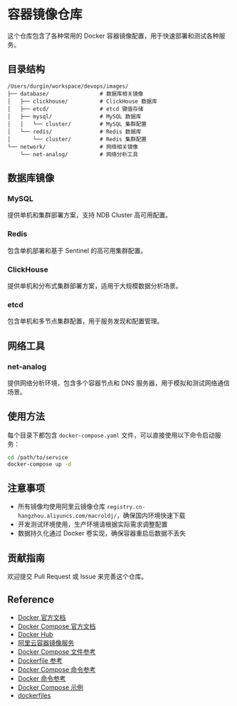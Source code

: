 # 容器镜像仓库

这个仓库包含了各种常用的 Docker 容器镜像配置，用于快速部署和测试各种服务。

## 目录结构

```
/Users/durgin/workspace/devops/images/
├── database/                # 数据库相关镜像
│   ├── clickhouse/          # ClickHouse 数据库
│   ├── etcd/                # etcd 键值存储
│   ├── mysql/               # MySQL 数据库
│   │   └── cluster/         # MySQL 集群配置
│   └── redis/               # Redis 数据库
│       └── cluster/         # Redis 集群配置
└── network/                 # 网络相关镜像
    └── net-analog/          # 网络分析工具
```

## 数据库镜像

### MySQL

提供单机和集群部署方案，支持 NDB Cluster 高可用配置。

### Redis

包含单机部署和基于 Sentinel 的高可用集群配置。

### ClickHouse

提供单机和分布式集群部署方案，适用于大规模数据分析场景。

### etcd

包含单机和多节点集群配置，用于服务发现和配置管理。

## 网络工具

### net-analog

提供网络分析环境，包含多个容器节点和 DNS 服务器，用于模拟和测试网络通信场景。

## 使用方法

每个目录下都包含 `docker-compose.yaml` 文件，可以直接使用以下命令启动服务：

```bash
cd /path/to/service
docker-compose up -d
```

## 注意事项

- 所有镜像均使用阿里云镜像仓库 `registry.cn-hangzhou.aliyuncs.com/macroldj/`，确保国内环境快速下载
- 开发测试环境使用，生产环境请根据实际需求调整配置
- 数据持久化通过 Docker 卷实现，确保容器重启后数据不丢失

## 贡献指南

欢迎提交 Pull Request 或 Issue 来完善这个仓库。

## Reference
- [Docker 官方文档](https://docs.docker.com/)
- [Docker Compose 官方文档](https://docs.docker.com/compose/)
- [Docker Hub](https://hub.docker.com/)
- [阿里云容器镜像服务](https://cr.console.aliyun.com/)
- [Docker Compose 文件参考](https://docs.docker.com/compose/compose-file/)
- [Dockerfile 参考](https://docs.docker.com/engine/reference/builder/)
- [Docker Compose 命令参考](https://docs.docker.com/compose/reference/)
- [Docker 命令参考](https://docs.docker.com/engine/reference/commandline/docker/)
- [Docker Compose 示例](https://docs.docker.com/compose/gettingstarted/)
- [dockerfiles](https://github.com/tianon/dockerfiles.git)
